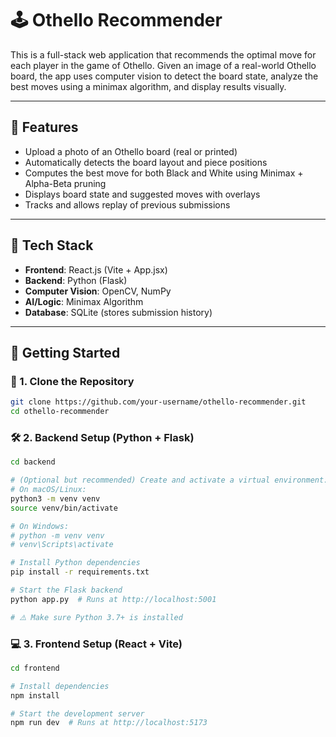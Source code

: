 # 🕹️ Othello Recommender

This is a full-stack web application that recommends the optimal move for each player in the game of Othello. Given an image of a real-world Othello board, the app uses computer vision to detect the board state, analyze the best moves using a minimax algorithm, and display results visually.

---

## 📸 Features

- Upload a photo of an Othello board (real or printed)
- Automatically detects the board layout and piece positions
- Computes the best move for both Black and White using Minimax + Alpha-Beta pruning
- Displays board state and suggested moves with overlays
- Tracks and allows replay of previous submissions

---

## 🧠 Tech Stack

- **Frontend**: React.js (Vite + App.jsx)
- **Backend**: Python (Flask)
- **Computer Vision**: OpenCV, NumPy
- **AI/Logic**: Minimax Algorithm
- **Database**: SQLite (stores submission history)

---

## 🚀 Getting Started

### 🔁 1. Clone the Repository

```bash
git clone https://github.com/your-username/othello-recommender.git
cd othello-recommender
```

### 🛠️ 2. Backend Setup (Python + Flask)

```bash
cd backend

# (Optional but recommended) Create and activate a virtual environment:
# On macOS/Linux:
python3 -m venv venv
source venv/bin/activate

# On Windows:
# python -m venv venv
# venv\Scripts\activate

# Install Python dependencies
pip install -r requirements.txt

# Start the Flask backend
python app.py  # Runs at http://localhost:5001

# ⚠️ Make sure Python 3.7+ is installed
```

### 💻 3. Frontend Setup (React + Vite)

```bash
cd frontend

# Install dependencies
npm install

# Start the development server
npm run dev  # Runs at http://localhost:5173
```
